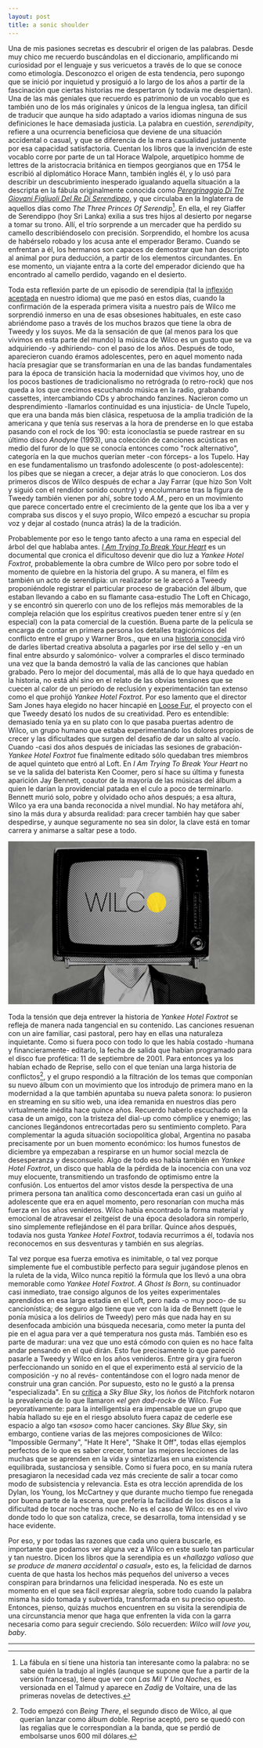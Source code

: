 ```yaml
---
layout: post
title: a sonic shoulder
---
```


Una de mis pasiones secretas es descubrir el origen de las palabras. Desde muy chico me recuerdo buscándolas en el diccionario, amplificando mi curiosidad por el lenguaje y sus vericuetos a través de lo que se conoce como etimología. Desconozco el origen de esta tendencia, pero supongo que se inició por inquietud y prosiguió a lo largo de los años a partir de la fascinación que ciertas historias me despertaron (y todavía me despiertan). Una de las más geniales que recuerdo es patrimonio de un vocablo que es también uno de los más originales y únicos de la lengua inglesa, tan difícil de traducir que aunque ha sido adaptado a varios idiomas ninguna de sus definiciones le hace demasiada justicia. La palabra en cuestión, *serendipity*, refiere a una ocurrencia beneficiosa que deviene de una situación accidental o casual, y que se diferencia de la mera casualidad justamente por esa capacidad satisfactoria. Cuentan los libros que la invención de este vocablo corre por parte de un tal Horace Walpole, arquetípico homme de lettres de la aristocracia británica en tiempos georgianos que en 1754 le escribió al diplomático Horace Mann, también inglés él, y lo usó para describir un descubrimiento inesperado igualando aquella situación a la descripta en la fábula originalmente conocida como [*Peregrinaggio Di Tre Giovani Figliuoli Del Re Di Serendippo*](https://it.wikisource.org/wiki/Peregrinaggio_di_tre_giovani_figliuoli_del_re_di_Serendippo/Peregrinaggio_di_tre_giovani_figliuoli_del_re_di_Serendippo), y que circulaba en la Inglaterra de aquellos días como *The Three Princes Of Serendip*[^fn-n1]. En ella, el rey Giaffer de Serendippo (hoy Sri Lanka) exilia a sus tres hijos al desierto por negarse a tomar su trono. Allí, el trío sorprende a un mercader que ha perdido su camello describiéndoselo con precisión. Sorprendido, el hombre los acusa de habérselo robado y los acusa ante el emperador Beramo. Cuando se enfrentan a él, los hermanos son capaces de demostrar que han descripto al animal por pura deducción, a partir de los elementos circundantes. En ese momento, un viajante entra a la corte del emperador diciendo que ha encontrado al camello perdido, vagando en el desierto.

Toda esta reflexión parte de un episodio de serendipia (tal la [inflexión aceptada](http://dle.rae.es/?id=Xem9fCc) en nuestro idioma) que me pasó en estos días, cuando la confirmación de la esperada primera visita a nuestro país de Wilco me sorprendió inmerso en una de esas obsesiones habituales, en este caso abriéndome paso a través de los muchos brazos que tiene la obra de Tweedy y los suyos. Me da la sensación de que (al menos para los que vivimos en esta parte del mundo) la música de Wilco es un gusto que se va adquiriendo -y adhiriendo- con el paso de los años. Después de todo, aparecieron cuando éramos adolescentes, pero en aquel momento nada hacía presagiar que se transformarían en una de las bandas fundamentales para la época de transición hacia la modernidad que vivimos hoy, uno de los pocos bastiones de tradicionalismo no retrógrada (o retro-rock) que nos queda a los que crecimos escuchando música en la radio, grabando cassettes, intercambiando CDs y abrochando fanzines. Nacieron como un desprendimiento -llamarlos continuidad es una injusticia- de Uncle Tupelo, que era una banda más bien clásica, respetuosa de la amplia tradición de la americana y que tenía sus reservas a la hora de prenderse en lo que estaba pasando con el rock de los '90: esta iconoclastia se puede rastrear en su último disco *Anodyne* (1993), una colección de canciones acústicas en medio del furor de lo que se conocía entonces como "rock alternativo", categoría en la que muchos querían meter -con fórceps- a los Tupelo. Hay en ese fundamentalismo un trasfondo adolescente (o post-adolescente): los pibes que se niegan a crecer, a dejar atrás lo que conocieron. Los dos primeros discos de Wilco después de echar a Jay Farrar (que hizo Son Volt y siguió con el rendidor sonido country) y encolumnarse tras la figura de Tweedy también vienen por ahí, sobre todo *A.M.*, pero en un movimiento que parece concertado entre el crecimiento de la gente que los iba a ver y compraba sus discos y el suyo propio, Wilco empezó a escuchar su propia voz y dejar al costado (nunca atrás) la de la tradición.

Probablemente por eso le tengo tanto afecto a una rama en especial del árbol del que hablaba antes. [*I Am Trying To Break Your Heart*](http://veoh.com/watch/v70497095nejET5bJ) es un documental que cronica el dificultoso devenir que dio luz a *Yankee Hotel Foxtrot*, probablemente la obra cumbre de Wilco pero por sobre todo el momento de quiebre en la historia del grupo. A su manera, el film es también un acto de serendipia: un realizador se le acercó a Tweedy proponiéndole registrar el particular proceso de grabación del álbum, que estaban llevando a cabo en su flamante casa-estudio The Loft en Chicago, y se encontró sin quererlo con uno de los reflejos más memorables de la compleja relación que los espíritus creativos pueden tener entre sí y (en especial) con la pata comercial de la cuestión. Buena parte de la película se encarga de contar en primera persona los detalles tragicómicos del conflicto entre el grupo y Warner Bros., que en una [historia conocida](http://web.archive.org/web/20010826133635/http://www.chicagotribune.com/features/lifestyle/chi-0108150038aug15.story?coll=chi-leisure-hed) viró de darles libertad creativa absoluta a pagarles por irse del sello y -en un final entre absurdo y salomónico- volver a comprarles el disco terminado una vez que la banda demostró la valía de las canciones que habían grabado. Pero lo mejor del documental, más allá de lo que haya quedado en la historia, no está ahí sino en el relato de las obvias tensiones que se cuecen al calor de un periodo de reclusión y experimentación tan extenso como el que prohijó *Yankee Hotel Foxtrot*. Por eso lamento que el director Sam Jones haya elegido no hacer hincapié en [Loose Fur](http://demidiscoteca.cc/post/130614533817/loose-fur-loose-fur-drag-city-2003-320-kbps-99), el proyecto con el que Tweedy desató los nudos de su creatividad. Pero es entendible: demasiado tenía ya en su plato con lo que pasaba puertas adentro de Wilco, un grupo humano que estaba experimentando los dolores propios de crecer y las dificultades que surgen del desafío de dar un salto al vacío. Cuando -casi dos años después de iniciadas las sesiones de grabación- *Yankee Hotel Foxtrot* fue finalmente editado sólo quedaban tres miembros de aquel quinteto que entró al Loft. En *I Am Trying To Break Your Heart* no se ve la salida del baterista Ken Coomer, pero sí hace su última y funesta aparición Jay Bennett, coautor de la mayoría de las músicas del álbum a quien le darían la providencial patada en el culo a poco de terminarlo. Bennett murió solo, pobre y olvidado ocho años después; a esa altura, Wilco ya era una banda reconocida a nivel mundial. No hay metáfora ahí, sino la más dura y absurda realidad: para crecer también hay que saber despedirse, y aunque seguramente no sea sin dolor, la clave está en tomar carrera y animarse a saltar pese a todo.

![alt text](https://raw.githubusercontent.com/irigoin/irigoin.github.io/master/images/wilcolovesyou.jpg "Kicking Television")

Toda la tensión que deja entrever la historia de *Yankee Hotel Foxtrot* se refleja de manera nada tangencial en su contenido. Las canciones resuenan con un aire familiar, casi pastoral, pero hay en ellas una naturaleza inquietante. Como si fuera poco con todo lo que les había costado -humana y financieramente- editarlo, la fecha de salida que habían programado para el disco fue profética: 11 de septiembre de 2001. Para entonces ya los habían echado de Reprise, sello con el que tenían una larga historia de conflictos[^fn-n2], y el grupo respondió a la filtración de los temas que componían su nuevo álbum con un movimiento que los introdujo de primera mano en la modernidad a la que también apuntaba su nueva paleta sonora: lo pusieron en streaming en su sitio web, una idea remanida en nuestros días pero virtualmente inédita hace quince años. Recuerdo haberlo escuchado en la casa de un amigo, con la tristeza del dial-up como cómplice y enemigo; las canciones llegándonos entrecortadas pero su sentimiento completo. Para complementar la aguda situación sociopolítica global, Argentina no pasaba precisamente por un buen momento económico: los humos funestos de diciembre ya empezaban a respirarse en un humor social mezcla de desesperanza y desconsuelo. Algo de todo eso había también en *Yankee Hotel Foxtrot*, un disco que habla de la pérdida de la inocencia con una voz muy elocuente, transmitiendo un trasfondo de optimismo entre la confusión. Los entuertos del amor vistos desde la perspectiva de una primera persona tan analítica como desconcertada eran casi un guiño al adolescente que era en aquel momento, pero resonarían con mucha más fuerza en los años venideros. Wilco había encontrado la forma material y emocional de atravesar el zeitgeist  de una época desoladora sin romperlo, sino simplemente reflejándose en él para brillar. Quince años después, todavía nos gusta *Yankee Hotel Foxtrot*, todavía recurrimos a él, todavía nos reconocemos en sus desventuras y también en sus alegrías.

Tal vez porque esa fuerza emotiva es inimitable, o tal vez porque simplemente fue el combustible perfecto para seguir jugándose plenos en la ruleta de la vida, Wilco nunca repitió la fórmula que los llevó a una obra memorable como *Yankee Hotel Foxtrot*. *A Ghost Is Born*, su continuador casi inmediato, trae consigo algunos de los yeites experimentales aprendidos en esa larga estadía en el Loft, pero nada -o muy poco- de su cancionística; de seguro algo tiene que ver con la ida de Bennett (que le ponía música a los delirios de Tweedy) pero más que nada hay en su desenfocada ambición una búsqueda necesaria, como meter la punta del pie en el agua para ver a qué temperatura nos gusta más. También eso es parte de madurar: una vez que uno está cómodo con quien es no hace falta andar pensando en el qué dirán. Esto fue precisamente lo que pareció pasarle a Tweedy y Wilco en los años venideros. Entre gira y gira fueron perfeccionando un sonido en el que el experimento está al servicio de la composición -y no al revés- contentándose con el logro nada menor de construir una gran canción. Por supuesto, esto no le gustó a la prensa "especializada". En su [crítica](http://pitchfork.com/reviews/albums/10219-sky-blue-sky/) a *Sky Blue Sky*, los ñoños de Pitchfork notaron la prevalencia de lo que llamaron *«el gen dad-rock»* de Wilco. Fue peyorativamente: para la intelligentsia era impensable que un grupo que había hallado su eje en el riesgo absoluto fuera capaz de cederle ese espacio a algo tan *«soso»* como hacer canciones. *Sky Blue Sky*, sin embargo, contiene varias de las mejores composiciones de Wilco: "Impossible Germany", "Hate It Here", "Shake It Off", todas ellas ejemplos perfectos de lo que es saber crecer, tomar las mejores lecciones de las muchas que se aprenden en la vida y sintetizarlas en una existencia equilibrada, sustanciosa y sensible. Como si fuera poco, en su manía rutera presagiaron la necesidad cada vez más creciente de salir a tocar como modo de subsistencia y relevancia. Esta es otra lección aprendida de los Dylan, los Young, los McCartney y que durante mucho tiempo fue renegada por buena parte de la escena, que prefería la facilidad de los discos a la dificultad de tocar noche tras noche. No es el caso de Wilco: es en el vivo donde todo lo que son cataliza, crece, se desarrolla, toma intensidad y se hace evidente.

Por eso, y por todas las razones que cada uno quiera buscarle, es importante que podamos ver alguna vez a Wilco en este suelo tan particular y tan nuestro. Dicen los libros que la serendipia es un *«hallazgo valioso que se produce de manera accidental o casual»*, esto es, la felicidad de darnos cuenta de que hasta los hechos más pequeños del universo a veces conspiran para brindarnos una felicidad inesperada. No es este un momento en el que sea fácil expresar alegría, sobre todo cuando la palabra misma ha sido tomada y subvertida, transformada en su preciso opuesto. Entonces, pienso, quizás muchos encuentren en su visita la serendipia de una circunstancia menor que haga que enfrenten la vida con la garra necesaria como para seguir creciendo. Sólo recuerden: *Wilco will love you, baby*.

---
[^fn-n1]: La fábula en sí tiene una historia tan interesante como la palabra: no se sabe quién la tradujo al inglés (aunque se supone que fue a partir de la versión francesa), tiene que ver con *Las Mil Y Una Noches*, es versionada en el Talmud y aparece en *Zadig* de Voltaire, una de las primeras novelas de detectives.
[^fn-n2]: Todo empezó con *Being There*, el segundo disco de Wilco, al que querían lanzar como álbum doble. Reprise aceptó, pero se quedó con las regalías que le correspondían a la banda, que se perdió de embolsarse unos 600 mil dólares.
